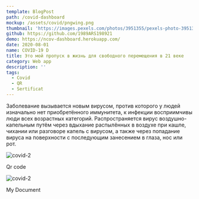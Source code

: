 ```yaml
---
template: BlogPost
path: /covid-dashboard
mockup: /assets/covid/pngwing.png
thumbnail: 'https://images.pexels.com/photos/3951355/pexels-photo-3951355.jpeg?auto=compress&cs=tinysrgb&dpr=2&h=650&w=940'
github: https://github.com/1989ARS198921
demo: https://ncov-dashboard.herokuapp.com/
date: 2020-08-01
name: COVID-19 D
title: Это мой пропуск в жизнь для свободного перемещения в 21 веке
category: Web app
description: ''
tags:
  - Covid
  - QR
  - Sertificat
---
```




Заболевание вызывается новым вирусом, против которого у людей изначально нет приобретённого иммунитета, к инфекции восприимчивы люди всех возрастных категорий. Распространяется вирус воздушно-капельным путём через вдыхание распылённых в воздухе при кашле, чихании или разговоре капель с вирусом, а также через попадание вируса на поверхности с последующим занесением в глаза, нос или рот. 


![covid-2](/assets/covid/covidQr1.png)
<figcaption>Qr code</figcaption>

![covid-2](/assets/covid/covidQr.jpg)
<figcaption>My Document</figcaption>



